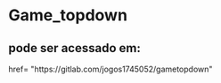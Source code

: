 <h1>Game_topdown</h1>
<h2>pode ser acessado em:</h2>
<a> href= "https://gitlab.com/jogos1745052/gametopdown" </a>
